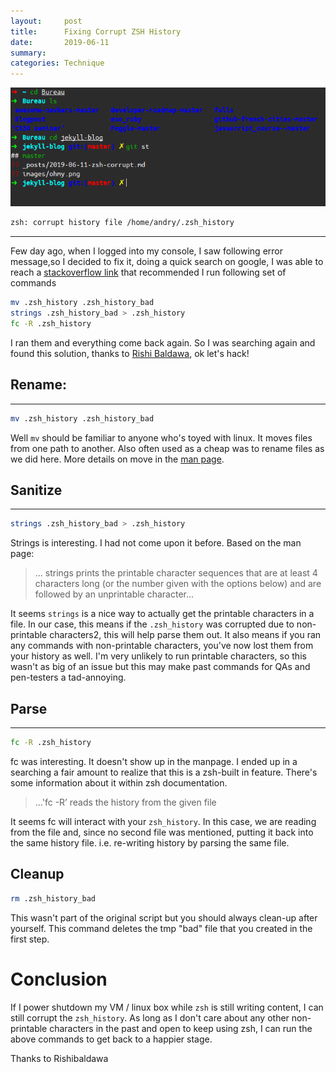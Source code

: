 ```yaml
---
layout:     post
title:      Fixing Corrupt ZSH History
date:       2019-06-11
summary:
categories: Technique
---
```

![zshrc](/images/ohmy.png)
```zsh
zsh: corrupt history file /home/andry/.zsh_history
```

---

Few day ago, when I logged into my console, I saw following error message,so I decided to fix it, doing a quick search on google, I was able to reach a [stackoverflow link](https://superuser.com/questions/957913/how-to-fix-and-recover-a-corrupt-history-file-in-zsh/957924#957924) that recommended I run following set of commands

```zsh
mv .zsh_history .zsh_history_bad
strings .zsh_history_bad > .zsh_history
fc -R .zsh_history
```

I ran them and everything come back again. So I was searching again and found this solution, thanks to [Rishi Baldawa](https://twitter.com/rishibaldawa), ok let's hack!

## Rename:

---

```zsh
mv .zsh_history .zsh_history_bad
```
Well `mv` should be familiar to anyone who's toyed with linux. It moves files from one path to another. Also often used as a cheap was to rename files as we did here. More details on move in the [man page](https://linux.die.net/man/1/mv).

## Sanitize

---

```zsh
strings .zsh_history_bad > .zsh_history
```

Strings is interesting. I had not come upon it before. Based on the man page:

>... strings prints the printable character sequences that are at least 4 characters long (or the number given with the options below) and are followed by an unprintable character...


It seems `strings` is a nice way to actually get the printable characters in a file. In our case, this means if the `.zsh_history` was corrupted due to non-printable characters2, this will help parse them out. It also means if you ran any commands with non-printable characters, you've now lost them from your history as well. I'm very unlikely to run printable characters, so this wasn't as big of an issue but this may make past commands for QAs and pen-testers a tad-annoying.

## Parse

---

```zsh
fc -R .zsh_history
```

fc was interesting. It doesn't show up in the manpage. I ended up in a searching a fair amount to realize that this is a zsh-built in feature. There's some information about it within zsh documentation.

>...'fc -R’ reads the history from the given file

It seems fc will interact with your `zsh_history`. In this case, we are reading from the file and, since no second file was mentioned, putting it back into the same history file. i.e. re-writing history by parsing the same file.

## Cleanup

```zsh
rm .zsh_history_bad
```

This wasn't part of the original script but you should always clean-up after yourself. This command deletes the tmp "bad" file that you created in the first step.


# Conclusion

If I power shutdown my VM / linux box while `zsh` is still writing content, I can still corrupt the `zsh_history`. As long as I don't care about any other non-printable characters in the past and open to keep using zsh, I can run the above commands to get back to a happier stage.

<footer>Thanks to Rishibaldawa</footer>



